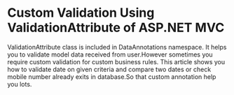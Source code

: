 # Custom Validation Using ValidationAttribute of ASP.NET MVC

ValidationAttribute class is included in DataAnnotations namespace. It helps you to validate model data received from user.However sometimes you require custom validation for custom business rules. This article shows you how to validate date on given criteria and compare two dates or check mobile number already exits in database.So that custom annotation help you lots.
